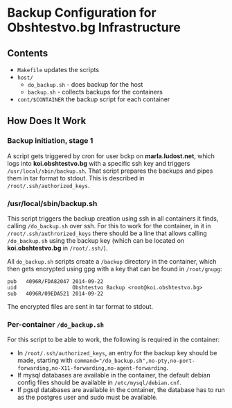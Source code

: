 # Backup Configuration for Obshtestvo.bg Infrastructure #

## Contents ##
 * `Makefile` updates the scripts
 * `host/`
   * `do_backup.sh` - does backup for the host
   * `backup.sh` - collects backups for the containers
 * `cont/$CONTAINER` the backup script for each container

## How Does It Work ##

### Backup initiation, stage 1

A script gets triggered by cron for user bckp on **marla.ludost.net**, which
logs into **koi.obshtestvo.bg** with a specific ssh key and triggers
`/usr/local/sbin/backup.sh`. That script prepares the backups and pipes
them in tar format to stdout. This is described in `/root/.ssh/authorized_keys`.

### /usr/local/sbin/backup.sh

This script triggers the backup creation using ssh in all containers it
finds, calling `/do_backup.sh` over ssh. For this to work for the container, in
it in `/root/.ssh/authrorized_keys` there should be a line that allows calling
`/do_backup.sh` using the backup key (which can be located on 
**koi.obshtestvo.bg** in `/root/.ssh/`).

All `do_backup.sh` scripts create a `/backup` directory in the container, which
then gets encrypted using gpg with a key that can be found in `/root/gnupg`:
 
```
pub   4096R/FDA82047 2014-09-22
uid                  Obshtestvo Backup <root@koi.obshtestvo.bg>
sub   4096R/09EDA521 2014-09-22
```

The encrypted files are sent in tar format to stdout.

### Per-container `/do_backup.sh`

For this script to be able to work, the following is required in the container:

* In `/root/.ssh/authorized_keys`, an entry for the backup key should be made,
starting with `command="/do_backup.sh",no-pty,no-port-forwarding,no-X11-forwarding,no-agent-forwarding`.
* If mysql databases are available in the container, the default debian config
files should be available in `/etc/mysql/debian.cnf`.
* If pgsql databases are available in the container, the database has to run
as the postgres user and sudo must be available.
